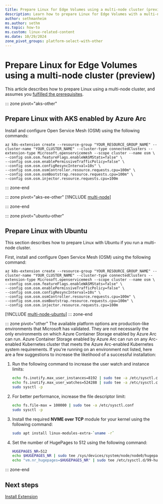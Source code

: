 ```yaml
---
title: Prepare Linux for Edge Volumes using a multi-node cluster (preview)
description: Learn how to prepare Linux for Edge Volumes with a multi-node cluster using AKS enabled by Azure Arc, Edge Essentials, or Ubuntu.
author: sethmanheim
ms.author: sethm
ms.topic: how-to
ms.custom: linux-related-content
ms.date: 10/29/2024
zone_pivot_groups: platform-select-with-other
---
```


# Prepare Linux for Edge Volumes using a multi-node cluster (preview)

This article describes how to prepare Linux using a multi-node cluster, and assumes you [fulfilled the prerequisites](prepare-linux.md#prerequisites).

::: zone pivot="aks-other"
## Prepare Linux with AKS enabled by Azure Arc

Install and configure Open Service Mesh (OSM) using the following commands:

```azurecli
az k8s-extension create --resource-group "YOUR_RESOURCE_GROUP_NAME" --cluster-name "YOUR_CLUSTER_NAME" --cluster-type connectedClusters --extension-type Microsoft.openservicemesh --scope cluster --name osm \
--config osm.osm.featureFlags.enableWASMStats=false" \
--config osm.osm.enablePermissiveTrafficPolicy=false" \
--config osm.osm.configResyncInterval=10s" \
--config osm.osm.osmController.resource.requests.cpu=100m" \
--config osm.osm.osmBootstrap.resource.requests.cpu=100m" \
--config osm.osm.injector.resource.requests.cpu=100m
```

::: zone-end

::: zone pivot="aks-ee-other"
[!INCLUDE [multi-node](includes/multi-node-edge-essentials.md)]

::: zone-end

::: zone pivot="ubuntu-other"
## Prepare Linux with Ubuntu

This section describes how to prepare Linux with Ubuntu if you run a multi-node cluster.

First, install and configure Open Service Mesh (OSM) using the following command:

```azurecli
az k8s-extension create --resource-group "YOUR_RESOURCE_GROUP_NAME" --cluster-name "YOUR_CLUSTER_NAME" --cluster-type connectedClusters --extension-type Microsoft.openservicemesh --scope cluster --name osm \
--config osm.osm.featureFlags.enableWASMStats=false" \
--config osm.osm.enablePermissiveTrafficPolicy=false" \
--config osm.osm.configResyncInterval=10s" \
--config osm.osm.osmController.resource.requests.cpu=100m" \
--config osm.osm.osmBootstrap.resource.requests.cpu=100m" \
--config osm.osm.injector.resource.requests.cpu=100m
```

[!INCLUDE [multi-node-ubuntu](includes/multi-node-ubuntu.md)]
::: zone-end

::: zone pivot="other"
The available platform options are production-like environments that Microsoft has validated. They are not necessarily the only environments on which Azure Container Storage enabled by Azure Arc can run. Azure Container Storage enabled by Azure Arc can run on any Arc-enabled Kubernetes cluster that meets the Azure Arc-enabled Kubernetes system requirements. If you're running on an environment not listed, here are a few suggestions to increase the likelihood of a successful installation:

1. Run the following command to increase the user watch and instance limits:

   ```bash
   echo fs.inotify.max_user_instances=8192 | sudo tee -a /etc/sysctl.conf
   echo fs.inotify.max_user_watches=524288 | sudo tee -a /etc/sysctl.conf
   sudo sysctl -p
   ```

1. For better performance, increase the file descriptor limit:

   ```bash
   echo fs.file-max = 100000 | sudo tee -a /etc/sysctl.conf
   sudo sysctl -p
   ```

1. Install the required **NVME over TCP** module for your kernel using the following command:

   ```bash
   sudo apt install linux-modules-extra-`uname -r`
   ```

1. Set the number of HugePages to 512 using the following command:

   ```bash
   HUGEPAGES_NR=512
   echo $HUGEPAGES_NR | sudo tee /sys/devices/system/node/node0/hugepages/hugepages-2048kB/nr_hugepages
   echo "vm.nr_hugepages=$HUGEPAGES_NR" | sudo tee /etc/sysctl.d/99-hugepages.conf
   ```
::: zone-end

## Next steps

[Install Extension](install-edge-volumes.md)

